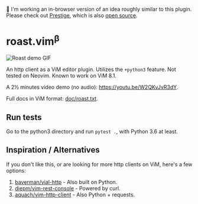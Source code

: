 🚨 I'm working an in-browser version of an idea roughly similar to this plugin. Please check out [Prestige](https://prestigemad.com), which is also [open source](https://github.com/sharat87/prestige).

# roast.vim<sup>&beta;</sup>

![Roast demo GIF](roast-demo.gif)

An http client as a ViM editor plugin. Utilizes the `+python3` feature. Not tested on Neovim. Known to work on ViM 8.1.

A 2&half; minutes video demo (no audio): <https://youtu.be/W2QKvJvR3dY>.

Full docs in ViM format: [doc/roast.txt](https://github.com/sharat87/roast.vim/blob/master/doc/roast.txt).

## Run tests

Go to the python3 directory and run `pytest .`, with Python 3.6 at least.

## Inspiration / Alternatives

If you don't like this, or are looking for more http clients on ViM, here's a few options:

1. [baverman/vial-http](https://github.com/baverman/vial-http) - Also built on Python.
2. [diepm/vim-rest-console](https://github.com/diepm/vim-rest-console) - Powered by curl.
3. [aquach/vim-http-client](https://github.com/aquach/vim-http-client) - Also Python + requests.
